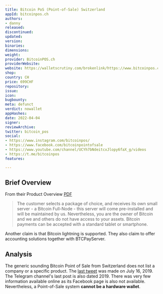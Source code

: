 ```yaml
---
title: Bitcoin PoS (Point-of-Sale) Switzerland
appId: bitcoinpos.ch
authors:
- danny
released: 
discontinued: 
updated: 
version: 
binaries: 
dimensions: 
weight: 
provider: BitcoinPOS.ch
providerWebsite: 
website: https://walletscrutiny.com/brokenlink/https://www.bitcoinpos.ch/
shop: 
country: CH
price: 699CHF
repository: 
issue: 
icon: 
bugbounty: 
meta: defunct
verdict: nowallet
appHashes: 
date: 2022-04-04
signer: 
reviewArchive: 
twitter: bitcoin_pos
social:
- https://www.instagram.com/bitcoinpos/
- https://www.facebook.com/bitcoinpointofsale
- https://www.youtube.com/channel/UCYh7bNdeitcxJlopy6faX_g/videos
- https://t.me/bitcoinpos
features: 

---
```


## Brief Overview 

From their Product Overview [PDF](https://www.bitcoinpos.ch/wp-content/uploads/2019/07/BitcoinPOS_ENS.pdf)

> The customer selects a package of choice, and receives its own small server - a Bitcoin Full-Node - this server will come pre-installed and will be maintained by us. Nevertheless, you are the owner of Bitcoin and we and others do not have access to your assets. Bitcoin payments can be accepted with a standard tablet or smartphone.

Another claim is that Bitcoin lightning is supported. They also claim to offer accounting solutions together with BTCPayServer.

## Analysis 

The generic sounding Bitcoin Point of Sale from Switzerland does not list a company or a specific product. The [last tweet](https://twitter.com/bitcoin_pos/status/1151117456087441409) was made on July 16, 2019. The Telegram channel's last post is also dated 2019. There was very few information available online as its Facebook page is also not available. Nevertheless, a Point-of-Sale system **cannot be a hardware wallet**. 



